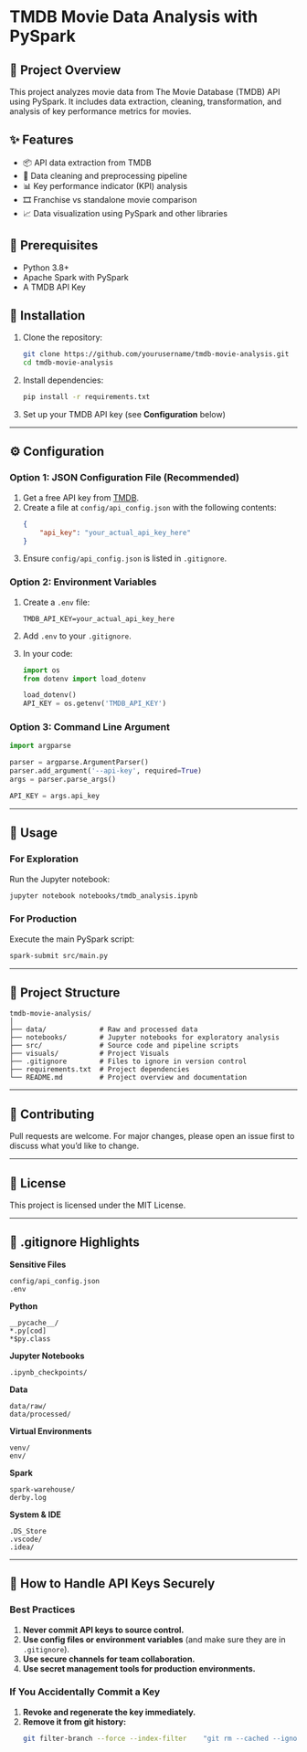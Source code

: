 
# TMDB Movie Data Analysis with PySpark

## 📌 Project Overview
This project analyzes movie data from The Movie Database (TMDB) API using PySpark. It includes data extraction, cleaning, transformation, and analysis of key performance metrics for movies.

## ✨ Features
- 📦 API data extraction from TMDB
- 🧹 Data cleaning and preprocessing pipeline
- 📊 Key performance indicator (KPI) analysis
- 🎞️ Franchise vs standalone movie comparison
- 📈 Data visualization using PySpark and other libraries

## 🧰 Prerequisites
- Python 3.8+
- Apache Spark with PySpark
- A TMDB API Key

## 🚀 Installation

1. Clone the repository:
   ```bash
   git clone https://github.com/yourusername/tmdb-movie-analysis.git
   cd tmdb-movie-analysis
   ```

2. Install dependencies:
   ```bash
   pip install -r requirements.txt
   ```

3. Set up your TMDB API key (see **Configuration** below)

---

## ⚙️ Configuration

### Option 1: JSON Configuration File (Recommended)
1. Get a free API key from [TMDB](https://www.themoviedb.org/documentation/api).
2. Create a file at `config/api_config.json` with the following contents:
   ```json
   {
       "api_key": "your_actual_api_key_here"
   }
   ```
3. Ensure `config/api_config.json` is listed in `.gitignore`.

### Option 2: Environment Variables
1. Create a `.env` file:
   ```env
   TMDB_API_KEY=your_actual_api_key_here
   ```
2. Add `.env` to your `.gitignore`.

3. In your code:
   ```python
   import os
   from dotenv import load_dotenv

   load_dotenv()
   API_KEY = os.getenv('TMDB_API_KEY')
   ```

### Option 3: Command Line Argument
```python
import argparse

parser = argparse.ArgumentParser()
parser.add_argument('--api-key', required=True)
args = parser.parse_args()

API_KEY = args.api_key
```

---

## 🧪 Usage

### For Exploration
Run the Jupyter notebook:
```bash
jupyter notebook notebooks/tmdb_analysis.ipynb
```

### For Production
Execute the main PySpark script:
```bash
spark-submit src/main.py
```

---

## 📁 Project Structure
```
tmdb-movie-analysis/
│
├── data/             # Raw and processed data
├── notebooks/        # Jupyter notebooks for exploratory analysis
├── src/              # Source code and pipeline scripts
├── visuals/          # Project Visuals
├── .gitignore        # Files to ignore in version control
├── requirements.txt  # Project dependencies
└── README.md         # Project overview and documentation
```

---

## 🤝 Contributing
Pull requests are welcome. For major changes, please open an issue first to discuss what you’d like to change.

---

## 📜 License
This project is licensed under the MIT License.

---

## 📂 .gitignore Highlights

**Sensitive Files**
```
config/api_config.json
.env
```

**Python**
```
__pycache__/
*.py[cod]
*$py.class
```

**Jupyter Notebooks**
```
.ipynb_checkpoints/
```

**Data**
```
data/raw/
data/processed/
```

**Virtual Environments**
```
venv/
env/
```

**Spark**
```
spark-warehouse/
derby.log
```

**System & IDE**
```
.DS_Store
.vscode/
.idea/
```

---

## 🔐 How to Handle API Keys Securely

### Best Practices
1. **Never commit API keys to source control.**
2. **Use config files or environment variables** (and make sure they are in `.gitignore`).
3. **Use secure channels for team collaboration.**
4. **Use secret management tools for production environments.**

### If You Accidentally Commit a Key
1. **Revoke and regenerate the key immediately.**
2. **Remove it from git history:**
   ```bash
   git filter-branch --force --index-filter    "git rm --cached --ignore-unmatch config/api_config.json"    --prune-empty --tag-name-filter cat -- --all
   ```

